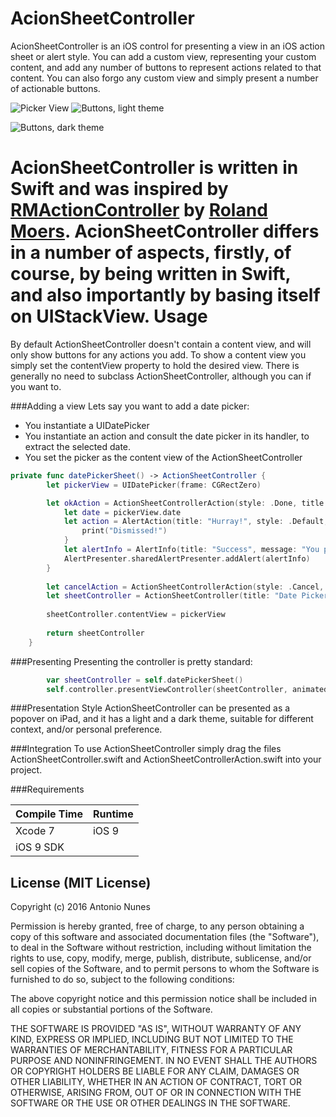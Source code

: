 AcionSheetController
====

AcionSheetController is an iOS control for presenting a view in an iOS action sheet or alert style. You can add a custom view, representing your custom content, and add any number of buttons to represent actions related to that content. You can also forgo any custom view and simply present a number of actionable buttons.

![Picker View](https://sintraworks.github.io/ActionSheetController/Images/ActionSheetContollerSample1.png)
![Buttons, light theme](https://sintraworks.github.io/ActionSheetController/Images/ActionSheetContollerSample2.png)

![Buttons, dark theme](https://sintraworks.github.io/ActionSheetController/Images/ActionSheetContollerSample3.png)

AcionSheetController is written in **Swift** and was inspired by [RMActionController](https://github.com/CooperRS/RMActionController) by [Roland Moers](https://github.com/CooperRS). AcionSheetController differs in a number of aspects, firstly, of course, by being written in Swift, and also importantly by basing itself on **UIStackView**.
Usage
====
By default ActionSheetController doesn't contain a content view, and will only show buttons for any actions you add. To show a content view you simply set the contentView property to hold the desired view. There is generally no need to subclass ActionSheetController, although you can if you want to.

###Adding a view
Lets say you want to add a date picker:
- You instantiate a UIDatePicker
- You instantiate an action and consult the date picker in its handler, to extract the selected date.
- You set the picker as the content view of the ActionSheetController

```swift
private func datePickerSheet() -> ActionSheetController {
        let pickerView = UIDatePicker(frame: CGRectZero)

        let okAction = ActionSheetControllerAction(style: .Done, title: "OK", dismissesActionController: true) { controller in
            let date = pickerView.date
            let action = AlertAction(title: "Hurray!", style: .Default, enabled: true, isPreferredAction: true) {
                print("Dismissed!")
            }
            let alertInfo = AlertInfo(title: "Success", message: "You picked date: \(date.description)", actions: [action])
            AlertPresenter.sharedAlertPresenter.addAlert(alertInfo)
        }
        
        let cancelAction = ActionSheetControllerAction(style: .Cancel, title: "Cancel", dismissesActionController: true, handler: nil)
        let sheetController = ActionSheetController(title: "Date Picker", message: "Pick a date for your enjoyment…", cancelAction: cancelAction, okAction: okAction)
        
        sheetController.contentView = pickerView
        
        return sheetController
    }
```
###Presenting
Presenting the controller is pretty standard:

```swift
        var sheetController = self.datePickerSheet()
        self.controller.presentViewController(sheetController, animated: true, completion: nil)
```

###Presentation Style
ActionSheetController can be presented as a popover on iPad, and it has a light and a dark theme, suitable for different context, and/or personal preference.

###Integration
To use ActionSheetController simply drag the files ActionSheetController.swift and ActionSheetControllerAction.swift into your project.

###Requirements

| Compile Time  | Runtime       |
| :------------ | :------------ |
| Xcode 7       | iOS 9         |
| iOS 9 SDK     |               

## License (MIT License)
Copyright (c) 2016 Antonio Nunes

Permission is hereby granted, free of charge, to any person obtaining a copy
of this software and associated documentation files (the "Software"), to deal
in the Software without restriction, including without limitation the rights
to use, copy, modify, merge, publish, distribute, sublicense, and/or sell
copies of the Software, and to permit persons to whom the Software is
furnished to do so, subject to the following conditions:

The above copyright notice and this permission notice shall be included in
all copies or substantial portions of the Software.

THE SOFTWARE IS PROVIDED "AS IS", WITHOUT WARRANTY OF ANY KIND, EXPRESS OR
IMPLIED, INCLUDING BUT NOT LIMITED TO THE WARRANTIES OF MERCHANTABILITY,
FITNESS FOR A PARTICULAR PURPOSE AND NONINFRINGEMENT. IN NO EVENT SHALL THE
AUTHORS OR COPYRIGHT HOLDERS BE LIABLE FOR ANY CLAIM, DAMAGES OR OTHER
LIABILITY, WHETHER IN AN ACTION OF CONTRACT, TORT OR OTHERWISE, ARISING FROM,
OUT OF OR IN CONNECTION WITH THE SOFTWARE OR THE USE OR OTHER DEALINGS IN
THE SOFTWARE.
